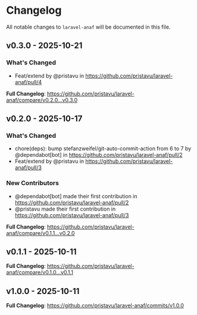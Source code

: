 # Changelog

All notable changes to `laravel-anaf` will be documented in this file.

## v0.3.0 - 2025-10-21

### What's Changed

* Feat/extend by @pristavu in https://github.com/pristavu/laravel-anaf/pull/4

**Full Changelog**: https://github.com/pristavu/laravel-anaf/compare/v0.2.0...v0.3.0

## v0.2.0 - 2025-10-17

### What's Changed

* chore(deps): bump stefanzweifel/git-auto-commit-action from 6 to 7 by @dependabot[bot] in https://github.com/pristavu/laravel-anaf/pull/2
* Feat/extend by @pristavu in https://github.com/pristavu/laravel-anaf/pull/3

### New Contributors

* @dependabot[bot] made their first contribution in https://github.com/pristavu/laravel-anaf/pull/2
* @pristavu made their first contribution in https://github.com/pristavu/laravel-anaf/pull/3

**Full Changelog**: https://github.com/pristavu/laravel-anaf/compare/v0.1.1...v0.2.0

## v0.1.1 - 2025-10-11

**Full Changelog**: https://github.com/pristavu/laravel-anaf/compare/v0.1.0...v0.1.1

## v1.0.0 - 2025-10-11

**Full Changelog**: https://github.com/pristavu/laravel-anaf/commits/v1.0.0
